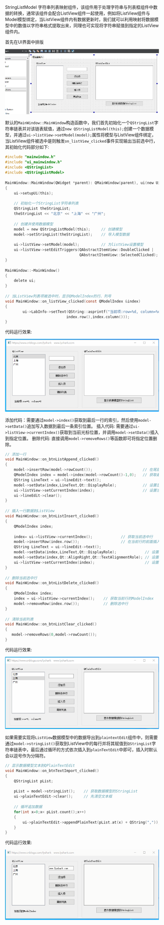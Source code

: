 StringListModel 字符串列表映射组件，该组件用于处理字符串与列表框组件中数据的转换，通常该组件会配合ListView组件一起使用，例如将ListView组件与Model模型绑定，当ListView组件内有数据更新时，我们就可以利用映射将数据模型中的数值以字符串格式提取出来，同理也可实现将字符串赋值到指定的ListView组件内。

首先在UI界面中排版

![](/image/1379525-20211203151248967-277387739.png)

默认的`MainWindow::MainWindow`构造函数中，我们首先初始化一个`QStringList`字符串链表并对该链表赋值，通过`new QStringListModel(this);`创建一个数据模型，并通过`ui->listView->setModel(model);`属性将模型与ListView组件绑定，当ListView组件被选中是则触发`on_listView_clicked`事件实现输出当前选中行，其初始化代码部分如下:
```C
#include "mainwindow.h"
#include "ui_mainwindow.h"
#include <QStringList>
#include <QStringListModel>

MainWindow::MainWindow(QWidget *parent): QMainWindow(parent), ui(new Ui::MainWindow)
{
    ui->setupUi(this);

    // 初始化一个StringList字符串列表
    QStringList theStringList;
    theStringList << "北京" << "上海" << "广州";

    // 创建并使用数据模型
    model = new QStringListModel(this);     // 创建模型
    model->setStringList(theStringList);    // 导入模型数据

    ui->listView->setModel(model);          // 为listView设置模型
    ui->listView->setEditTriggers(QAbstractItemView::DoubleClicked |
                                  QAbstractItemView::SelectedClicked);
}

MainWindow::~MainWindow()
{
    delete ui;
}

// 当ListView列表项被选中时，显示QModelIndex的行、列号
void MainWindow::on_listView_clicked(const QModelIndex &index)
{
        ui->LabInfo->setText(QString::asprintf("当前项:row=%d, column=%d",
                            index.row(),index.column()));
}
```

代码运行效果:

![](/image/1379525-20211203152429712-1154719641.gif)

添加代码：需要通过`model->index()`获取到最后一行的索引，然后使用`model->setData()`追加写入数据到最后一条索引位置。
插入代码: 需要通过`ui->listView->currentIndex()`获取到当前光标位置，并调用`model->setData()`插入到指定位置。
删除代码: 直接调用`model->removeRows()`等函数即可将指定位置删除。
```C
// 添加一行
void MainWindow::on_btnListAppend_clicked()
{
    model->insertRow(model->rowCount());                       // 在尾部插入一行
    QModelIndex index = model->index(model->rowCount()-1,0);   // 获取最后一行的索引
    QString LineText = ui->lineEdit->text();
    model->setData(index,LineText,Qt::DisplayRole);            // 设置显示文字
    ui->listView->setCurrentIndex(index);                      // 设置当前行选中
    ui->lineEdit->clear();
}

// 插入一行数据到ListView
void MainWindow::on_btnListInsert_clicked()
{
    QModelIndex index;

    index= ui->listView->currentIndex();             // 获取当前选中行
    model->insertRow(index.row());                   // 在当前行的前面插入一行
    QString LineText = ui->lineEdit->text();
    model->setData(index,LineText,Qt::DisplayRole);             // 设置显示文字
    model->setData(index,Qt::AlignRight,Qt::TextAlignmentRole); // 设置对其方式
    ui->listView->setCurrentIndex(index);                       // 设置当前选中行
}

// 删除当前选中行
void MainWindow::on_btnListDelete_clicked()
{
    QModelIndex index;
    index = ui->listView->currentIndex();    // 获取当前行的ModelIndex
    model->removeRow(index.row());           // 删除选中行
}

// 清除当前列表
void MainWindow::on_btnListClear_clicked()
{
   model->removeRows(0,model->rowCount());
}
```

代码运行效果:

![](/image/1379525-20211203153530644-16397678.gif)

如果需要实现将`ListView`数据模型中的数据导出到`plaintextEdit`组件中，则需要通过`model->stringList()`获取到ListView中的每行并将其赋值到`QStringList`字符串链表中，最后通过循环的方式依次插入到`plainTextEdit`中即可，插入时默认会以逗号作为分隔符。
```C
// 显示数据模型文本到QPlainTextEdit
void MainWindow::on_btnTextImport_clicked()
{
    QStringList pList;

    pList = model->stringList();    // 获取数据模型的StringList
    ui->plainTextEdit->clear();     // 先清空文本框

    // 循环追加数据
    for(int x=0;x< pList.count();x++)
    {
        ui->plainTextEdit->appendPlainText(pList.at(x) + QString(","));
    }
}
```

代码运行效果:

![](/image/1379525-20211203155017784-2060059043.gif)
